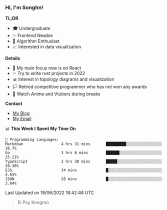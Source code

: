 ### Hi, I'm Songhn!

**TL;DR**

- 🎓 Undergraduate
- ✨ Frontend Newbie
- 🎈 Algorithm Enthusiast
- 📈 Interested in data visualization

**Details**

- 🎯 My main focus now is on React
- ✨ Try to write rust projects in 2022
- 📊 Interest in topology diagrams and visualization
- 🏳️ Retired competitive programmer who has not won any awards
- 🍵 Watch Anime and Vtubers during breaks

**Contact**
- [My Blog](https://blog.songhn.com)
- [My Email](mailto:songhn233@gmail.com)

<!--START_SECTION:waka-->
📊 **This Week I Spent My Time On** 

```text
💬 Programming Languages: 
Markdown                 4 hrs 31 mins       █████████░░░░░░░░░░░░░░░░   36.7% 
Go                       3 hrs 6 mins        ██████░░░░░░░░░░░░░░░░░░░   25.21% 
TypeScript               2 hrs 30 mins       █████░░░░░░░░░░░░░░░░░░░░   20.38% 
EJS                      34 mins             █░░░░░░░░░░░░░░░░░░░░░░░░   4.65% 
JSON                     28 mins             █░░░░░░░░░░░░░░░░░░░░░░░░   3.84%

```


 Last Updated on 18/06/2022 18:42:48 UTC
<!--END_SECTION:waka-->

> El Psy Kongroo
